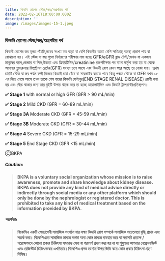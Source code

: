 ```yaml
---
title: কিডনি রোগের স্টেজ/স্তর/অগ্রগতির পর্ব
date: 2022-02-16T18:00:00.000Z
description: ''
image: /images/images-15-1.jpeg
---
```


### কিডনি রোগের স্টেজ/স্তর/অগ্রগতির পর্ব

কিডনী রোগের স্তর মূলত পাঁচটি,স্তরের সংখ্যা যত বড়ো বা বেশি কিডনীর ততো বেশি ক্ষতিগ্রস্থ অবস্থা প্রকাশ পায় বা বোঝানো হয়। এই স্টেজ বা স্তর গুলো নির্ধারণের পরীক্ষার নাম হচ্ছে GFR/eGFR ব্লাড টেস্ট/মেথড যা একজন মানুষের বয়স,জেন্ডার বা লিঙ্গ,উচ্চতা এবং ক্রিয়েটিনিন/creatinine রক্তপরীক্ষার পর ম্যাথ ফর্মুলা করা হয় যা থেকে আপনার গ্লুমেরুলার ফিল্ট্রেশন রেটের(GFR) সংখ্যা চলে আসে এবং কিডনী রোগ কোন স্তরে আছে তা বোঝা যায়। প্রথম চারটি স্টেজ বা স্তর পর্যন্ত রুগী নিজের কিডনী দ্বারা বেঁচে বা সারভাইব করতে পারে কিন্তু পঞ্চম স্টেজে বা GFR যখন ১৫ এর নিচে নেমে আসে তখন তাকে শেষ স্তরের কিডনি ফেইলুর(END STAGE RENAL DISEASE) রোগী বলা হয় এবং বেঁচে থাকার জন্য তার দুইটি উপায় থাকে আর তা হচ্ছে ডায়ালাইসিস এবং কিডনি ট্রান্সপ্লান্ট/প্রতিস্থাপন।

**✅ Stage 1** with normal or high GFR (GFR > 90 mL/min)

**✅ Stage 2** Mild CKD (GFR = 60-89 mL/min)

**✅ Stage 3A** Moderate CKD (GFR = 45-59 mL/min)

**✅ Stage 3B** Moderate CKD (GFR = 30-44 mL/min)

**✅ Stage 4** Severe CKD (GFR = 15-29 mL/min)

**✅ Stage 5** End Stage CKD (GFR \<15 mL/min)

ⒸBKPA

##### **Caution:**

> **BKPA is a voluntary social organization whose mission is to raise awareness, promote and share knowledge about kidney disease. BKPA does not provide any kind of medical advice directly or indirectly through social media or any other platform which should only be done by the nephrologist or registered doctor. This is prohibited to take any kind of medical treatment based on the information provided by BKPA.**

##### **সতর্কতাঃ**

> **বিকেপিএ একটি স্বেচ্ছাসেবী সামাজিক সংগঠন যার লক্ষ্য কিডনি রোগ সম্পর্কে সামাজিক সচেতনতা বৃদ্ধি,প্রচার এবং সতর্ক করা। বিকেপিএতে সামাজিক মাধ্যম অথবা অন্য কোন মাধ্যম ব্যবহার করে বা সরাসরি প্রত্যক্ষ / পরোক্ষভাবে কোনো প্রকার চিকিৎসা সংক্রান্ত সেবা বা পরামর্শ প্রদান করা হয় না যা শুধুমাত্র আপনার নেফ্রোলজিস্ট এবং রেজিস্টার্ড চিকিৎসকের এখতিয়ার।বিকেপিএ প্রদত্ত তথ্যের উপর ভিত্তি করে কোন প্রকার চিকিৎসা গ্রহণ নিষিদ্ধ।**

